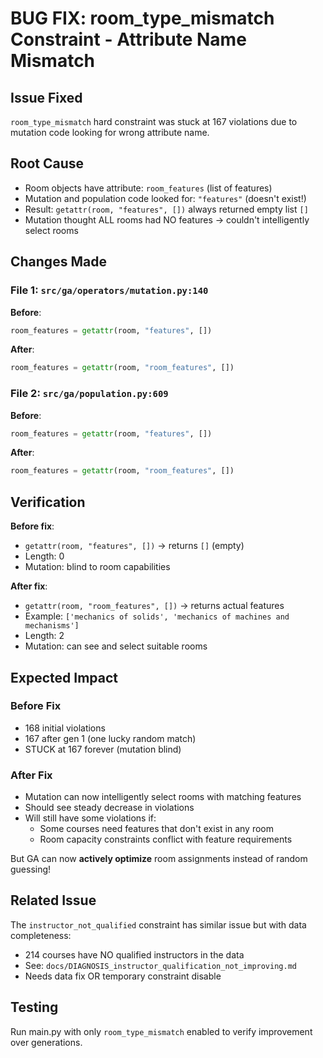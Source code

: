# BUG FIX: room_type_mismatch Constraint - Attribute Name Mismatch

## Issue Fixed
`room_type_mismatch` hard constraint was stuck at 167 violations due to mutation code looking for wrong attribute name.

## Root Cause
- Room objects have attribute: `room_features` (list of features)
- Mutation and population code looked for: `"features"` (doesn't exist!)
- Result: `getattr(room, "features", [])` always returned empty list `[]`
- Mutation thought ALL rooms had NO features → couldn't intelligently select rooms

## Changes Made

### File 1: `src/ga/operators/mutation.py:140`

**Before**:
```python
room_features = getattr(room, "features", [])
```

**After**:
```python
room_features = getattr(room, "room_features", [])
```

### File 2: `src/ga/population.py:609`

**Before**:
```python
room_features = getattr(room, "features", [])
```

**After**:
```python
room_features = getattr(room, "room_features", [])
```

## Verification

**Before fix**:
- `getattr(room, "features", [])` → returns `[]` (empty)
- Length: 0
- Mutation: blind to room capabilities

**After fix**:
- `getattr(room, "room_features", [])` → returns actual features
- Example: `['mechanics of solids', 'mechanics of machines and mechanisms']`
- Length: 2
- Mutation: can see and select suitable rooms

## Expected Impact

### Before Fix
- 168 initial violations
- 167 after gen 1 (one lucky random match)
- STUCK at 167 forever (mutation blind)

### After Fix
- Mutation can now intelligently select rooms with matching features
- Should see steady decrease in violations
- Will still have some violations if:
  - Some courses need features that don't exist in any room
  - Room capacity constraints conflict with feature requirements
  
But GA can now **actively optimize** room assignments instead of random guessing!

## Related Issue
The `instructor_not_qualified` constraint has similar issue but with data completeness:
- 214 courses have NO qualified instructors in the data
- See: `docs/DIAGNOSIS_instructor_qualification_not_improving.md`
- Needs data fix OR temporary constraint disable

## Testing
Run main.py with only `room_type_mismatch` enabled to verify improvement over generations.
